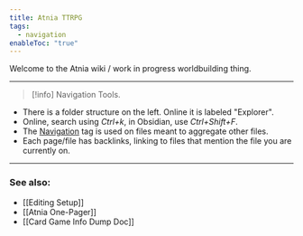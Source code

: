 ```yaml
---
title: Atnia TTRPG
tags:
  - navigation
enableToc: "true"
---
```

Welcome to the Atnia wiki / work in progress worldbuilding thing.

---
> [!info] Navigation Tools.

- There is a folder structure on the left. Online it is labeled "Explorer".
- Online, search using *Ctrl+k*, in Obsidian, use *Ctrl+Shift+F*.
- The [Navigation](./tags/navigation) tag is used on files meant to aggregate other files.
- Each page/file has backlinks, linking to files that mention the file you are currently on.


---
### See also:
- [[Editing Setup]]
- [[Atnia One-Pager]]
- [[Card Game Info Dump Doc]]
